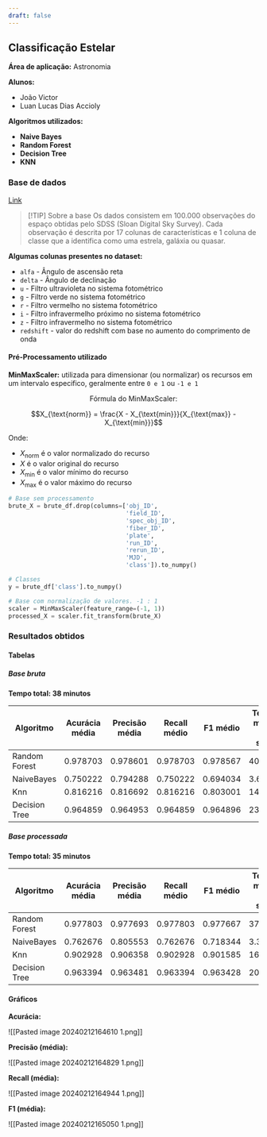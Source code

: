 ```yaml
---
draft: false
---
```


## Classificação Estelar

**Área de aplicação:** Astronomia

**Alunos:**

- João Victor
- Luan Lucas Dias Accioly

**Algoritmos utilizados:**

- **Naive Bayes**
- **Random Forest**
- **Decision Tree**
- **KNN**

### Base de dados

[Link](https://www.kaggle.com/datasets/fedesoriano/stellar-classification-dataset-sdss17/)

>[!TIP] Sobre a base
> Os dados consistem em 100.000 observações do espaço obtidas pelo SDSS (Sloan Digital Sky Survey). Cada observação é descrita por 17 colunas de características e 1 coluna de classe que a identifica como uma estrela, galáxia ou quasar.

**Algumas colunas presentes no dataset:**

- `alfa` - Ângulo de ascensão reta
- `delta` - Ângulo de declinação
- `u` - Filtro ultravioleta no sistema fotométrico
- `g` - Filtro verde no sistema fotométrico
- `r` - Filtro vermelho no sistema fotométrico
- `i` - Filtro infravermelho próximo no sistema fotométrico
- `z` - Filtro infravermelho no sistema fotométrico
- `redshift` - valor do redshift com base no aumento do comprimento de onda

#### Pré-Processamento utilizado

**MinMaxScaler:** utilizada para dimensionar (ou normalizar) os recursos em um intervalo especifico, geralmente entre `0 e 1` ou `-1 e 1`

$$\text{Fórmula do MinMaxScaler:}$$

$$X_{\text{norm}} = \frac{X - X_{\text{min}}}{X_{\text{max}} - X_{\text{min}}}$$

Onde:

- $X_{\text{norm}}$ é o valor normalizado do recurso
- $X$ é o valor original do recurso
- $X_{\text{min}}$ é o valor mínimo do recurso
- $X_{\text{max}}$ é o valor máximo do recurso

```python
# Base sem processamento
brute_X = brute_df.drop(columns=['obj_ID',
                                 'field_ID',
                                 'spec_obj_ID',
                                 'fiber_ID',
                                 'plate',
                                 'run_ID',
                                 'rerun_ID',
                                 'MJD',
                                 'class']).to_numpy()

# Classes
y = brute_df['class'].to_numpy()

# Base com normalização de valores. -1 : 1
scaler = MinMaxScaler(feature_range=(-1, 1))
processed_X = scaler.fit_transform(brute_X)
```

### Resultados obtidos

#### Tabelas

##### Base bruta

**Tempo total: 38 minutos**

| Algoritmo      | Acurácia média | Precisão média | Recall médio | F1 médio | Tempo médio por seed | Tempo total |
|----------------|----------------|----------------|--------------|----------|----------------------|-------------|
| Random Forest  | 0.978703       | 0.978601       | 0.978703     | 0.978567 | 408.806              | 2044.028    |
| NaiveBayes     | 0.750222       | 0.794288       | 0.750222     | 0.694034 | 3.622                | 18.108      |
| Knn            | 0.816216       | 0.816692       | 0.816216     | 0.803001 | 14.518               | 72.591      |
| Decision Tree  | 0.964859       | 0.964953       | 0.964859     | 0.964896 | 23.052               | 115.260     |

##### Base processada

**Tempo total:  35 minutos**

| Algoritmo      | Acurácia média | Precisão média | Recall médio | F1 médio | Tempo médio por seed | Tempo total |
|----------------|----------------|----------------|--------------|----------|----------------------|-------------|
| Random Forest  | 0.977803       | 0.977693       | 0.977803     | 0.977667 | 376.884              | 1884.420    |
| NaiveBayes     | 0.762676       | 0.805553       | 0.762676     | 0.718344 | 3.363                | 16.817      |
| Knn            | 0.902928       | 0.906358       | 0.902928     | 0.901585 | 16.448               | 82.240      |
| Decision Tree  | 0.963394       | 0.963481       | 0.963394     | 0.963428 | 20.920               | 104.602     |

#### Gráficos

**Acurácia:**

![[Pasted image 20240212164610 1.png]]

**Precisão (média):**

![[Pasted image 20240212164829 1.png]]

**Recall (média):**

![[Pasted image 20240212164944 1.png]]

**F1 (média):**

![[Pasted image 20240212165050 1.png]]